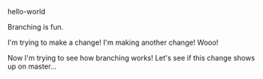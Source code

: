 hello-world
Branching is fun.

I'm trying to make a change!
I'm making another change! Wooo!


Now I'm trying to see how branching works!
Let's see if this change shows up on master...
